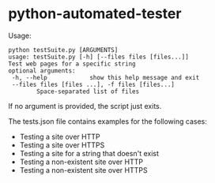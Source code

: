 # python-automated-tester
Usage:
```
python testSuite.py [ARGUMENTS]
usage: testSuite.py [-h] [--files files [files...]]
Test web pages for a specific string  
optional arguments:
 -h, --help            show this help message and exit       
 --files files [files ...], -f files [files...]
        Space-separated list of files
```

If no argument is provided, the script just exits.

The tests.json file contains examples for the following cases:

* Testing a site over HTTP
* Testing a site over HTTPS
* Testing a site for a string that doesn't exist
* Testing a non-existent site over HTTP
* Testing a non-existent site over HTTPS
